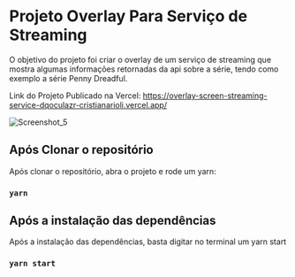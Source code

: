 # Projeto Overlay Para Serviço de Streaming
O objetivo do projeto foi criar o overlay de um serviço de streaming que mostra algumas informações retornadas da api sobre a série, tendo como exemplo a série Penny Dreadful.

Link do Projeto Publicado na Vercel: https://overlay-screen-streaming-service-dqoculazr-cristianarioli.vercel.app/

![Screenshot_5](https://user-images.githubusercontent.com/56416307/162803428-68117adb-2096-48dd-9ed9-cacd9774f440.png)


## Após Clonar o repositório
Após clonar o repositório, abra o projeto e rode um yarn:
### `yarn`
## Após a instalação das dependências
Após a instalação das dependências, basta digitar no terminal um yarn start
### `yarn start`
